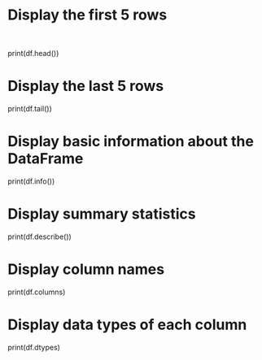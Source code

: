 <h1> Display the first 5 rows</h2><br>
    
print(df.head())

# Display the last 5 rows
print(df.tail())

# Display basic information about the DataFrame
print(df.info())

# Display summary statistics
print(df.describe())

# Display column names
print(df.columns)

# Display data types of each column
print(df.dtypes)

